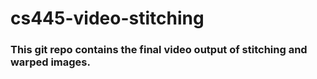 # cs445-video-stitching

### This git repo contains the final video output of stitching and warped images.

